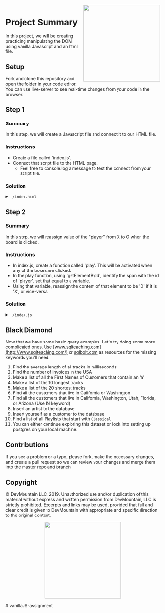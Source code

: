 <img src="https://s3.amazonaws.com/devmountain/readme-logo.png" width="250" align="right">

# Project Summary

In this project, we will be creating practicing manipulating the DOM using vanilla Javascript and an html file.

## Setup

Fork and clone this repository and open the folder in your code editor. You can use live-server to see real-time changes from your code in the browser.

## Step 1

### Summary

In this step, we will create a Javascript file and connect it to our HTML file.

### Instructions

- Create a file called 'index.js'.
- Connect that script file to the HTML page.
  - Feel free to console.log a message to test the connect from your script file.


### Solution

<details>

<summary> <code> /index.html </code> </summary>

```html
<!DOCTYPE html>
<html lang="en">
  <head>
    <meta charset="UTF-8" />
    <meta name="viewport" content="width=device-width, initial-scale=1.0" />
    <title>Tic Tac Toe</title>
    <link rel="stylesheet" href="./index.css" />
  </head>
  <body>
    <table>
      <tr class="row">
        <td id="0" onclick="play(0)"></td>
        <td id="1" onclick="play(1)"></td>
        <td id="2" onclick="play(2)"></td>
      </tr>
      <tr class="row">
        <td id="3" onclick="play(3)"></td>
        <td id="4" onclick="play(4)"></td>
        <td id="5" onclick="play(5)"></td>
      </tr>
      <tr class="row">
        <td id="6" onclick="play(6)"></td>
        <td id="7" onclick="play(7)"></td>
        <td id="8" onclick="play(8)"></td>
      </tr>
    </table>
    <span>Player </span>
    <span id="player">X</span>
    <span>'s turn</span>
    <script src="./index.js"></script>
  </body>
</html>

```
</details>

## Step 2

### Summary

In this step, we will reassign value of the "player" from X to O when the board is clicked.

### Instructions
- In index.js, create a function called 'play'. This will be activated when any of the boxes are clicked. 
- In the play function, using 'getElementById', identify the span with the id of 'player'. set that equal to a variable. 
- Using that variable, reassign the content of that element to be 'O' if it is 'X', or vice-versa. 


### Solution

<details>

<summary> <code> /index.js </code> </summary>

```js
const play = () => {
  const player = document.getElementById('player');

  if (player.innerText === 'X') {
    player.innerText = 'O';
  } else {
    player.innerText = 'X';
  }
};
```

</details>







## Black Diamond 

Now that we have some basic query examples.  Let's try doing some more complicated ones.
Use [www.sqlteaching.com](http://www.sqlteaching.com/) or [sqlbolt.com](http://sqlbolt.com/) as resources for the missing keywords you'll need.

1. Find the average length of all tracks in milliseconds
2. Find the number of invoices in the USA
3. Make a list of all the First Names of Customers that contain an 'a'
4. Make a list of the 10 longest tracks
5. Make a list of the 20 shortest tracks
6. Find all the customers that live in California or Washington
7. Find all the customers that live in California, Washington, Utah, Florida, or Arizona (Use IN keyword)
8. Insert an artist to the database
9. Insert yourself as a customer to the database
10. Find a list of all Playlists that start with `Classical` 
11. You can either continue exploring this dataset or look into setting up postgres on your local machine.

## Contributions

If you see a problem or a typo, please fork, make the necessary changes, and create a pull request so we can review your changes and merge them into the master repo and branch.

## Copyright

© DevMountain LLC, 2019. Unauthorized use and/or duplication of this material without express and written permission from DevMountain, LLC is strictly prohibited. Excerpts and links may be used, provided that full and clear credit is given to DevMountain with appropriate and specific direction to the original content.

<p align="center">
<img src="https://s3.amazonaws.com/devmountain/readme-logo.png" width="250">
</p># vanillaJS-assignment
